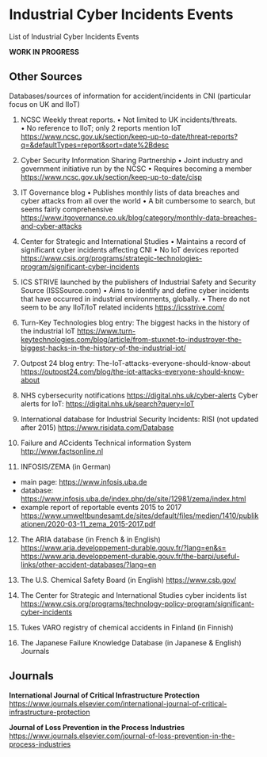 # Industrial Cyber Incidents Events

List of Industrial Cyber Incidents Events

**WORK IN PROGRESS**

## Other Sources
Databases/sources of information for accident/incidents in CNI (particular focus on UK and IIoT)

1. NCSC Weekly threat reports. 
•	Not limited to UK incidents/threats.  
•	No reference to IIoT; only 2 reports mention IoT
https://www.ncsc.gov.uk/section/keep-up-to-date/threat-reports?q=&defaultTypes=report&sort=date%2Bdesc

2. Cyber Security Information Sharing Partnership 
•	Joint industry and government initiative run by the NCSC
•	Requires becoming a member 
https://www.ncsc.gov.uk/section/keep-up-to-date/cisp

3. IT Governance blog
•	Publishes monthly lists of data breaches and cyber attacks from all over the world
•	A bit cumbersome to search, but seems fairly comprehensive
https://www.itgovernance.co.uk/blog/category/monthly-data-breaches-and-cyber-attacks

4. Center for Strategic and International Studies
•	Maintains a record of significant cyber incidents affecting CNI
•	No IoT devices reported
https://www.csis.org/programs/strategic-technologies-program/significant-cyber-incidents

5.  ICS STRIVE launched by the publishers of Industrial Safety and Security Source (ISSSource.com) 
•	Aims to identify and define cyber incidents that have occurred in industrial environments, globally.
•	There do not seem to be any IIoT/IoT  related incidents
https://icsstrive.com/

6. Turn-Key Technologies blog entry: The biggest hacks in the history of the industrial IoT
https://www.turn-keytechnologies.com/blog/article/from-stuxnet-to-industroyer-the-biggest-hacks-in-the-history-of-the-industrial-iot/

7. Outpost 24 blog entry: The-IoT-attacks-everyone-should-know-about
https://outpost24.com/blog/the-iot-attacks-everyone-should-know-about

8. NHS cybersecurity notifications
https://digital.nhs.uk/cyber-alerts
Cyber alerts for IoT: https://digital.nhs.uk/search?query=IoT

9. International database for Industrial Security Incidents: RISI (not updated after 2015)
https://www.risidata.com/Database

10. Failure and ACcidents Technical information System
http://www.factsonline.nl


11. INFOSIS/ZEMA (in German)
- main page: https://www.infosis.uba.de 
- database:  https://www.infosis.uba.de/index.php/de/site/12981/zema/index.html 
- example report of reportable events 2015 to 2017
https://www.umweltbundesamt.de/sites/default/files/medien/1410/publikationen/2020-03-11_zema_2015-2017.pdf

12. The ARIA database (in French & in English)
https://www.aria.developpement-durable.gouv.fr/?lang=en&s= 
https://www.aria.developpement-durable.gouv.fr/the-barpi/useful-links/other-accident-databases/?lang=en

13. The U.S. Chemical Safety Board (in English)
https://www.csb.gov/

14. The Center for Strategic and International Studies cyber incidents list
https://www.csis.org/programs/technology-policy-program/significant-cyber-incidents

15. Tukes VARO registry of chemical accidents in Finland (in Finnish)

16. The Japanese Failure Knowledge Database (in Japanese & English)
Journals

## Journals
**International Journal of Critical Infrastructure Protection**
https://www.journals.elsevier.com/international-journal-of-critical-infrastructure-protection

**Journal of Loss Prevention in the Process Industries**
https://www.journals.elsevier.com/journal-of-loss-prevention-in-the-process-industries
